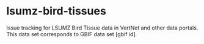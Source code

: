 # lsumz-bird-tissues
Issue tracking for LSUMZ Bird Tissue data in VertNet and other data portals. This data set corresponds to GBIF data set [gbif id].
